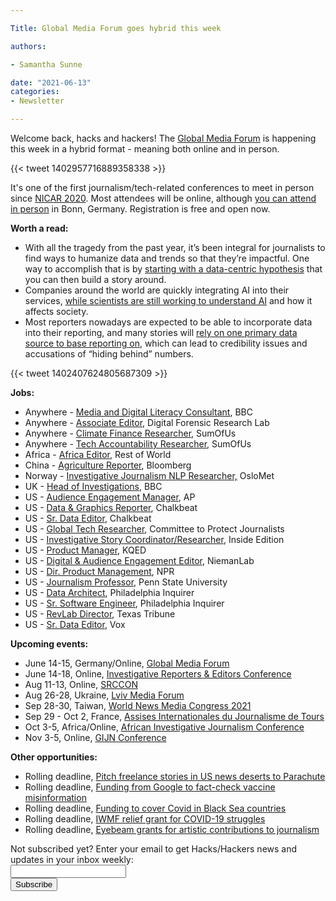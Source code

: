 ```yaml
---

Title: Global Media Forum goes hybrid this week

authors: 

- Samantha Sunne

date: "2021-06-13"
categories:
- Newsletter

---
```


Welcome back, hacks and hackers! The [Global Media Forum](https://gmf.dw.com) is happening this week in a hybrid format - meaning both online and in person.

{{< tweet 1402957716889358338 >}}

It's one of the first journalism/tech-related conferences to meet in person since [NICAR 2020](https://www.ire.org/training/conferences/nicar-2020/). Most attendees will be online, although [you can attend in person](https://www.dw.com/en/frequently-asked-questions-about-the-dw-global-media-forum/a-19118547) in Bonn, Germany. Registration is free and open now.

**Worth a read:**



*   With all the tragedy from the past year, it’s been integral for journalists to find ways to humanize data and trends so that they’re impactful. One way to accomplish that is by [starting with a data-centric hypothesis](https://datajournalism.com/read/longreads/hypothesis-data-journalism) that you can then build a story around.
*   Companies around the world are quickly integrating AI into their services, [while scientists are still working to understand AI](https://www.technologyreview.com/2021/05/20/1025135/ai-large-language-models-bigscience-project/) and how it affects society.
*   Most reporters nowadays are expected to be able to incorporate data into their reporting, and many stories will [rely on one primary data source to base reporting on](https://www.niemanlab.org/2021/06/do-journalists-hide-behind-sources-when-they-use-numbers-in-the-news/), which can lead to credibility issues and accusations of “hiding behind” numbers.

{{< tweet 1402407624805687309 >}}

**Jobs:**



*   Anywhere - [Media and Digital Literacy Consultant](https://www.bbc.co.uk/mediaaction/contact/jobs/media-digital-literacy-consultant-2021), BBC
*   Anywhere - [Associate Editor](https://www.atlanticcouncil.org/job-opportunity/associate-editor-digital-forensic-research-lab/), Digital Forensic Research Lab
*   Anywhere - [Climate Finance Researcher](https://www.sumofus.org/about/jobs/detail/?gh_jid=5252052002), SumOfUs
*   Anywhere - [Tech Accountability Researcher](https://www.sumofus.org/about/jobs/detail/?gh_jid=5121147002), SumOfUs
*   Africa - [Africa Editor](https://talkingbiznews.com/biz-news-help-wanted/rest-of-world-seeks-an-africa-editor/), Rest of World
*   China - [Agriculture Reporter](https://talkingbiznews.com/biz-news-help-wanted/bloomberg-news-seeks-a-china-ag-reporter/), Bloomberg
*   Norway - [Investigative Journalism NLP Researcher,](https://www.finn.no/job/fulltime/ad.html?finnkode=220062123) OsloMet
*   UK - [Head of Investigations](https://careerssearch.bbc.co.uk/jobs/job/Head-of-Investigations-Unit-Head-of-Journalism-BBC-News/54019?utm_campaign=google_jobs_apply&utm_source=google_jobs_apply&utm_medium=organic), BBC
*   US - [Audience Engagement Manager](https://careers.ap.org/job/New-York-Audience-Engagement-Manager-NY-10281/752546500/), AP
*   US - [Data & Graphics Reporter](https://www.ire.org/job-center/data-and-graphics-reporter/), Chalkbeat
*   US - [Sr. Data Editor](https://www.ire.org/job-center/senior-data-editor/), Chalkbeat
*   US - [Global Tech Researcher](https://cpjorg.bamboohr.com/jobs/view.php?id=24), Committee to Protect Journalists
*   US - [Investigative Story Coordinator/Researcher](https://www.ire.org/job-center/investigative-story-coordinator-researcher/), Inside Edition
*   US - [Product Manager](https://kqed.applytojob.com/apply/4yXujDI05Z/FullTime-Product-Manager-Senior-Product-Manager?source=News+Nerdery), KQED
*   US - [Digital & Audience Engagement Editor](https://nieman.harvard.edu/news/2021/05/nieman-foundation-is-looking-for-a-digital-and-audience-engagement-editor/), NiemanLab
*   US - [Dir. Product Management](https://recruiting.ultipro.com/NAT1011NATPR/JobBoard/af823b19-a43b-4cda-b6c2-c06508d84cf6/OpportunityDetail?opportunityId=984f8c11-b64f-4b9b-937d-31d4b3ed612b), NPR
*   US - [Journalism Professor](https://www.ire.org/job-center/eberly-professor-of-practice-in-journalism-and-editorial-director-donald-p-bellisario-media-center/), Penn State University
*   US - [Data Architect](https://us60.dayforcehcm.com/CandidatePortal/en-US/philainquirer/Posting/View/198), Philadelphia Inquirer
*   US - [Sr. Software Engineer](https://us60.dayforcehcm.com/CandidatePortal/en-US/philainquirer/Posting/View/205), Philadelphia Inquirer
*   US - [RevLab Director](https://www.texastribune.org/jobs/revlab-director/), Texas Tribune
*   US - [Sr. Data Editor](https://twitter.com/kainazamaria/status/1402655223664029697), Vox

**Upcoming events:**



*   June 14-15, Germany/Online, [Global Media Forum](https://www.dw.com/en/about-dw/gmf/s-43101535)
*   June 14-18, Online, [Investigative Reporters & Editors Conference](https://www.ire.org/training/conferences/ire-2021/)
*   Aug 11-13, Online, [SRCCON](https://srccon.org/)
*   Aug 26-28, Ukraine, [Lviv Media Forum](https://www.facebook.com/events/lviv-media-forum/lviv-media-forum-2021/312314519660237/)
*   Sep 28-30, Taiwan, [World News Media Congress 2021](https://wan-ifra.org/2020/11/wan-ifra-announces-new-dates-for-world-news-media-congress-2021/)
*   Sep 29 - Oct 2, France, [Assises Internationales du Journalisme de Tours](https://www.journalisme.com/les-assises-2021/prochaines-assises-internationales-du-journalisme-du-29-septembre-au-2-octobre/)
*   Oct 3-5, Africa/Online, [African Investigative Journalism Conference](https://aijc.africa/wp-content/uploads/2021/03/AIJC-Five-Cities-call-2.pdf)
*   Nov 3-5, Online, [GIJN Conference](https://gijn.org/2021/03/24/the-global-investigative-journalism-conference-goes-online-oct-2021-we-head-to-sydney-in-22/)

**Other opportunities:**



*   Rolling deadline, [Pitch freelance stories in US news deserts to Parachute](https://parachutemagazine.com/)
*   Rolling deadline, [Funding from Google to fact-check vaccine misinformation](https://blog.google/outreach-initiatives/google-news-initiative/open-fund-projects-debunking-vaccine-misinformation/)
*   Rolling deadline, [Funding to cover Covid in Black Sea countries](https://www.gmfus.org/program/black-sea-trust-regional-cooperation)
*   Rolling deadline, [IWMF relief grant for COVID-19 struggles](https://iwmf.submittable.com/submit/41e7f7ce-db40-4ff6-873f-e24450e27497/journalism-relief-fund-english)
*   Rolling deadline, [Eyebeam grants for artistic contributions to journalism](https://www.eyebeam.org/eyebeam-center-for-the-future-of-journalism/)

<div id="mc_embed_signup"><form id="mc-embedded-subscribe-form" class="validate" action="//hackshackers.us1.list-manage.com/subscribe/post?u=c56f2e53d5ed6ef87f8aaa75c&amp;id=fb2bc6f10b" method="post" name="mc-embedded-subscribe-form" novalidate="" target="_blank">

<div id="mc_embed_signup_scroll">

<div class="mc-field-group"><label for="mce-EMAIL">Not subscribed yet? Enter your email to get Hacks/Hackers news and updates in your inbox weekly:  </label></div>

<div class="mc-field-group"><input id="mce-EMAIL" class="required email" name="EMAIL" type="email" value="" /></div>

<!-- real people should not fill this in and expect good things - do not remove this or risk form bot signups-->

<div style="position: absolute; left: -5000px;"><input tabindex="-1" name="b_c56f2e53d5ed6ef87f8aaa75c_fb2bc6f10b" type="text" value="" /></div>

<div class="clear"><input id="mc-embedded-subscribe" class="button" name="subscribe" type="submit" value="Subscribe" /></div>

</div>

</form></div>

<!--End mc_embed_signup-->

<meta name="twitter:card" content="summary">

<meta name="twitter:image:src" content="https://hackshackers.com/content-images/about/hackshackers_logomark.png">
